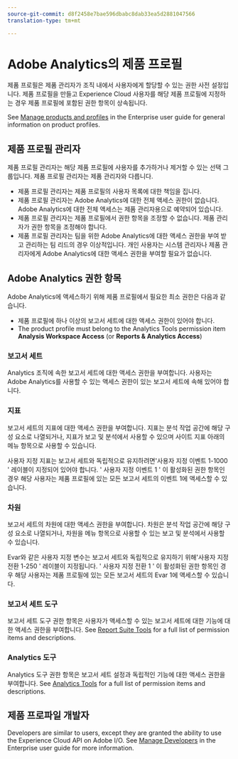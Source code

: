 ```yaml
---
source-git-commit: d8f2458e7bae596dbabc8dab33ea5d2881047566
translation-type: tm+mt

---
```

# Adobe Analytics의 제품 프로필

제품 프로필은 제품 관리자가 조직 내에서 사용자에게 할당할 수 있는 권한 사전 설정입니다. 제품 프로필을 만들고 Experience Cloud 사용자를 해당 제품 프로필에 지정하는 경우 제품 프로필에 포함된 권한 항목이 상속됩니다.

See [Manage products and profiles](https://helpx.adobe.com/enterprise/using/manage-products-and-profiles.html) in the Enterprise user guide for general information on product profiles.

## 제품 프로필 관리자

제품 프로필 관리자는 해당 제품 프로필에 사용자를 추가하거나 제거할 수 있는 선택 그룹입니다. 제품 프로필 관리자는 제품 관리자와 다릅니다.

* 제품 프로필 관리자는 제품 프로필의 사용자 목록에 대한 책임을 집니다.
* 제품 프로필 관리자는 Adobe Analytics에 대한 전체 액세스 권한이 없습니다. Adobe Analytics에 대한 전체 액세스는 제품 관리자용으로 예약되어 있습니다.
* 제품 프로필 관리자는 제품 프로필에서 권한 항목을 조정할 수 없습니다. 제품 관리자가 권한 항목을 조정해야 합니다.
* 제품 프로필 관리자는 팀을 위한 Adobe Analytics에 대한 액세스 권한을 부여 받고 관리하는 팀 리드의 경우 이상적입니다. 개인 사용자는 시스템 관리자나 제품 관리자에게 Adobe Analytics에 대한 액세스 권한을 부여할 필요가 없습니다.

## Adobe Analytics 권한 항목

Adobe Analytics에 액세스하기 위해 제품 프로필에서 필요한 최소 권한은 다음과 같습니다.

* 제품 프로필에 하나 이상의 보고서 세트에 대한 액세스 권한이 있어야 합니다.
* The product profile must belong to the Analytics Tools permission item **Analysis Workspace Access** (or **Reports &amp; Analytics Access**)

### 보고서 세트

Analytics 조직에 속한 보고서 세트에 대한 액세스 권한을 부여합니다. 사용자는 Adobe Analytics를 사용할 수 있는 액세스 권한이 있는 보고서 세트에 속해 있어야 합니다.

### 지표

보고서 세트의 지표에 대한 액세스 권한을 부여합니다. 지표는 분석 작업 공간에 해당 구성 요소로 나열되거나, 지표가 보고 및 분석에서 사용할 수 있으며 사이트 지표 아래의 메뉴 항목으로 사용할 수 있습니다.

사용자 지정 지표는 보고서 세트와 독립적으로 유지하려면'사용자 지정 이벤트 1-1000 ' 레이블이 지정되어 있어야 합니다. ' 사용자 지정 이벤트 1 ' 이 활성화된 권한 항목인 경우 해당 사용자는 제품 프로필에 있는 모든 보고서 세트의 이벤트 1에 액세스할 수 있습니다.

### 차원

보고서 세트의 차원에 대한 액세스 권한을 부여합니다. 차원은 분석 작업 공간에 해당 구성 요소로 나열되거나, 차원을 메뉴 항목으로 사용할 수 있는 보고 및 분석에서 사용할 수 있습니다.

Evar와 같은 사용자 지정 변수는 보고서 세트와 독립적으로 유지하기 위해'사용자 지정 전환 1-250 ' 레이블이 지정됩니다. ' 사용자 지정 전환 1 ' 이 활성화된 권한 항목인 경우 해당 사용자는 제품 프로필에 있는 모든 보고서 세트의 Evar 1에 액세스할 수 있습니다.

### 보고서 세트 도구

보고서 세트 도구 권한 항목은 사용자가 액세스할 수 있는 보고서 세트에 대한 기능에 대한 액세스 권한을 부여합니다. See [Report Suite Tools](report-suite-tools.md) for a full list of permission items and descriptions.

### Analytics 도구

Analytics 도구 권한 항목은 보고서 세트 설정과 독립적인 기능에 대한 액세스 권한을 부여합니다. See [Analytics Tools](analytics-tools.md) for a full list of permission items and descriptions.

## 제품 프로파일 개발자

Developers are similar to users, except they are granted the ability to use the Experience Cloud API on Adobe I/O. See [Manage Developers](https://helpx.adobe.com/enterprise/using/manage-developers.html) in the Enterprise user guide for more information.
